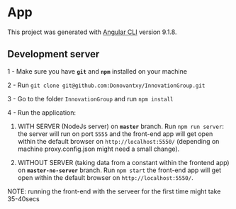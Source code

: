 # App

This project was generated with [Angular CLI](https://github.com/angular/angular-cli) version 9.1.8.

## Development server


1 - Make sure you have **`git`** and **`npm`** installed on your machine

2 - Run `git clone git@github.com:Donovantxy/InnovationGroup.git`

3 - Go to the folder `InnovationGroup` and run `npm install`

4 - Run the application:
 1. WITH SERVER (NodeJs server) on **`master`** branch.
  Run `npm run server`: the server will run on port `5555` and the front-end app will get open within the default browser on `http://localhost:5550/` (depending on machine proxy.config.json might need a small change).
 
 2. WITHOUT SERVER (taking data from a constant within the frontend app) on **`master-no-server`** branch.
  Run `npm start` the front-end app will get open within the default browser on `http://localhost:5550/`.

NOTE: running the front-end with the serveer for the first time might take 35-40secs